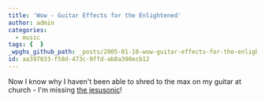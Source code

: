 ```yaml
---
title: 'Wow - Guitar Effects for the Enlightened'
author: admin
categories:
  - music
tags: {  }
_wpghs_github_path: _posts/2005-01-10-wow-guitar-effects-for-the-enlightened.md
id: aa397033-f58d-473c-9ffd-ab8a390ecb12
---
```

<p>Now I know why I haven't been able to shred to the max on my guitar at church - I'm missing <a href="http://www.jesusonic.com/">the jesusonic</a>!</p>
